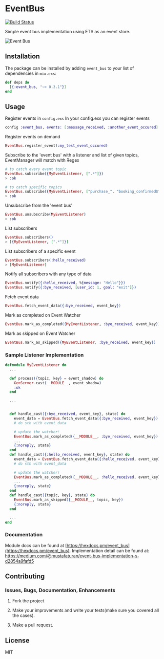 # EventBus

[![Build Status](https://travis-ci.org/mustafaturan/event_bus.svg?branch=master)](https://travis-ci.org/mustafaturan/event_bus)

Simple event bus implementation using ETS as an event store.

![Event Bus](https://cdn-images-1.medium.com/max/1600/1*0fcfAiHvNeHCRYhp-a32YA.png)

## Installation

The package can be installed by adding `event_bus` to your list of dependencies in `mix.exs`:

```elixir
def deps do
  [{:event_bus, "~> 0.3.1"}]
end
```

## Usage

Register events in `config.exs`
In your config.exs you can register events
```elixir
config :event_bus, events: [:message_received, :another_event_occured]
```

Register events on demand
```elixir
EventBus.register_event(:my_test_event_occured)
```

Subscribe to the 'event bus' with a listener and list of given topics, EventManager will match with Regex

```elixir
# to catch every event topic
EventBus.subscribe({MyEventListener, [".*"]})
> :ok

# to catch specific topics
EventBus.subscribe({MyEventListener, ["purchase_", "booking_confirmed$", "flight_passed$"]})
> :ok
```

Unsubscribe from the 'event bus'
```elixir
EventBus.unsubscribe(MyEventListener)
> :ok
```

List subscribers
```elixir
EventBus.subscribers()
> [{MyEventListener, [".*"]}]
```

List subscribers of a specific event
```elixir
EventBus.subscribers(:hello_received)
> [MyEventListener]
```

Notify all subscribers with any type of data
```elixir
EventBus.notify({:hello_received, %{message: "Hello"}})
EventBus.notify({:bye_received, [user_id: 1, goal: "exit"]})
```

Fetch event data
```elixir
EventBus.fetch_event_data({:bye_received, event_key})
```

Mark as completed on Event Watcher
```elixir
EventBus.mark_as_completed({MyEventListener, :bye_received, event_key})
```

Mark as skipped on Event Watcher
```elixir
EventBus.mark_as_skipped({MyEventListener, :bye_received, event_key})
```

### Sample Listener Implementation

```elixir
defmodule MyEventListener do
  ...

  def process({topic, key} = event_shadow) do
    GenServer.cast(__MODULE__, event_shadow)
    :ok
  end

  ...


  def handle_cast({:bye_received, event_key}, state) do
    event_data = EventBus.fetch_event_data({:bye_received, event_key})
    # do sth with event_data

    # update the watcher!
    EventBus.mark_as_completed({__MODULE__, :bye_received, event_key})
    ...
    {:noreply, state}
  end
  def handle_cast({:hello_received, event_key}, state) do
    event_data = EventBus.fetch_event_data({:hello_received, event_key})
    # do sth with event_data

    # update the watcher!
    EventBus.mark_as_completed({__MODULE__, :hello_received, event_key})
    ...
    {:noreply, state}
  end
  def handle_cast({topic, key}, state) do
    EventBus.mark_as_skipped({__MODULE__, topic, key})
    {:noreply, state}
  end

  ...
end
```

### Documentation

Module docs can be found at [https://hexdocs.pm/event_bus](https://hexdocs.pm/event_bus).
Implementation detail can be found at: https://medium.com/@mustafaturan/event-bus-implementation-s-d2854a9fafd5

## Contributing

### Issues, Bugs, Documentation, Enhancements

1. Fork the project

2. Make your improvements and write your tests(make sure you covered all the cases).

3. Make a pull request.

## License

MIT
